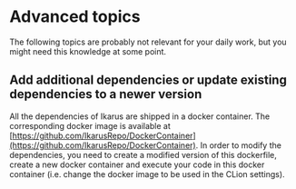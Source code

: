 <!--
SPDX-FileCopyrightText: 2022 The Ikarus Developers mueller@ibb.uni-stuttgart.de

SPDX-License-Identifier: CC-BY-SA-4.0
-->

# Advanced topics
The following topics are probably not relevant for your daily work, but you might need this knowledge at some point.

## Add additional dependencies or update existing dependencies to a newer version
All the dependencies of Ikarus are shipped in a docker container. The corresponding docker image is available at 
[https://github.com/IkarusRepo/DockerContainer](https://github.com/IkarusRepo/DockerContainer).
In order to modify the dependencies, you need to create a modified version of this dockerfile, create a new docker container
and execute your code in this docker container (i.e. change the docker image to be used in the CLion settings).